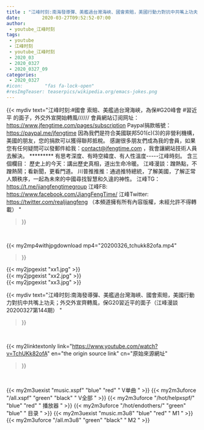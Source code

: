 ```yaml
---
title : "江峰时刻:南海發導彈、美艦過台灣海峽、國會索賠，美國行動力對抗中共嘴上功夫；外交外宣齊轉風，保G20習近平的面子（江峰漫談20200327第144期） "
date:        2020-03-27T09:52:52-07:00
author:
 - youtube_江峰时刻
tags:
 - youtube
 - 江峰时刻
 - youtube_江峰时刻
 - 2020_03
 - 2020_0327
 - 2020_0327_09
categories:
 - 2020_0327
#icon:        "fas fa-lock-open"
#resImgTeaser: teaserpics/wikipedia.org/emacs-jokes.png
---
```


{{< mydiv text="江峰时刻:#國會 索賠、美艦過台灣海峽，為保#G20峰會 #習近平 的面子，外交外宣開始轉風////// 會員網站订阅网址：https://www.jfengtime.com/pages/subscription Paypal捐款帳號：https://paypal.me/jfengtime  因為我們是符合美國联邦501(c)(3)的非營利機構，美國的朋友，您的捐款可以獲得聯邦抵稅。 感謝很多朋友們成為我的會員，如果您有任何疑問可以發郵件給我：contact@jfengtime.com ，我會讓網站技術人員去解決。     ********* 有思考深度、有時空緯度、有人性溫度-----江峰時刻。 含三個欄目： 歷史上的今天：講出歷史真相，道出生命冷暖。 江峰漫談：蹭熱點，不蹭熱鬧；看新聞，更看門道。 川普推推推：通過推特總統，了解美國，了解正常人類秩序，一起為未來的中國尋找智慧和久違的神性。  江峰TG：https://t.me/jiangfengtimegroup 江峰FB: https://www.facebook.com/JiangFengTime/ 江峰Twitter: https://twitter.com/realjiangfeng （本頻道擁有所有內容版權，未經允許不得轉載） "
>}}
<br>


{{< my2mp4withjpgdownload mp4="20200326_tchukk82ofa.mp4"
>}}

{{< my2jpgexist "xx1.jpg" >}}<br>
{{< my2jpgexist "xx2.jpg" >}}<br>
{{< my2jpgexist "xx3.jpg" >}}<br>



{{< mydiv text="江峰时刻:南海發導彈、美艦過台灣海峽、國會索賠，美國行動力對抗中共嘴上功夫；外交外宣齊轉風，保G20習近平的面子（江峰漫談20200327第144期） "
>}}
<br>

{{< my2linktextonly link="https://www.youtube.com/watch?v=TchUKk82ofA"
en="the origin source link" cn="原始來源網址"
>}}


<br>

{{< my2m3uexist "music.xspf"        "blue"   "red"    " V单曲 " >}} {{< my2m3uforce "/all.xspf"         "green"  "black"  " V全部 " >}} {{< my2m3uforce "/hot/helpxspf/"    "blue"   "red"    " 播放器 " >}} {{< my2m3uforce "/hot/endothers/"   "green"  "blue"   " 目录 " >}} {{< my2m3uexist "music.m3u8"        "blue"   "red"    " M1 " >}} {{< my2m3uforce "/all.m3u8"         "green"  "black"  " M2 " >}} 
